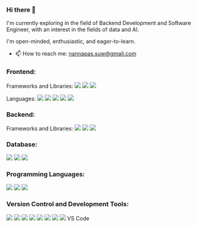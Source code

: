 ### Hi there 👋

I'm currently exploring in the field of Backend Development and Software Engineer, with an interest in the fields of data and AI.

I'm open-minded, enthusiastic, and eager-to-learn.

- 📫 How to reach me: nannapas.suw@gmail.com

### Frontend:
<p>
  Frameworks and Libraries:
  <img src="https://img.shields.io/badge/React-61DAFB?logo=react&logoColor=white&style=flat" />
  <img src="https://img.shields.io/badge/Next.js-000000?logo=nextdotjs&logoColor=white&style=flat" />
  <img src="https://img.shields.io/badge/Auth.js-c031e3?logo=auth0&logoColor=white&style=flat" />
</p>

<p>
  Languages: 
  <img src="https://img.shields.io/badge/Javascript-F7DF1E?logo=Javascript&logoColor=white&style=flat" />
  <img src="https://img.shields.io/badge/Typescript-3178C6?logo=typescript&logoColor=white&style=flat" />
  <img src="https://img.shields.io/badge/html5-E34F26?logo=html5&logoColor=white&style=flat" />
  <img src="https://img.shields.io/badge/css-1572B6?logo=css3&logoColor=white&style=flat" />
  <img src="https://img.shields.io/badge/Tailwind CSS-06B6D4?logo=tailwindcss&logoColor=white&style=flat" />
</p>

### Backend:
<p>
  Frameworks and Libraries:
  <img src="https://img.shields.io/badge/Node.js-5FA04E?logo=Node.js&logoColor=white&style=flat" />
  <img src="https://img.shields.io/badge/Express-000000?logo=Express&logoColor=white&style=flat" />
  <img src="https://img.shields.io/badge/Zod-3E67B1?logo=Zod&logoColor=white&style=flat" />
</p>

### Database:
<p>
  <img src="https://img.shields.io/badge/PostgreSQL-4169E1?logo=postgresql&logoColor=white&style=flat" />
  <img src="https://img.shields.io/badge/Drizzle-C5F74F?logo=drizzle&logoColor=white&style=flat" />
  <img src="https://img.shields.io/badge/MongoDB-47A248?logo=mongodb&logoColor=white&style=flat" />
</p>

### Programming Languages:
<p>
  <img src="https://img.shields.io/badge/Java-f89b24?logo=mocha&logoColor=white&style=flat" />
  <img src="https://img.shields.io/badge/Python-3776AB?logo=python&logoColor=white&style=flat" />
  <img src="https://img.shields.io/badge/Kotlin-7F52FF?logo=kotlin&logoColor=white&style=flat" />
</p>

### Version Control and Development Tools:
<p>
  <img src="https://img.shields.io/badge/git-F05032?logo=git&logoColor=white&style=flat" />
  <img src="https://img.shields.io/badge/github-181717?logo=github&logoColor=white&style=flat" />
  <img src="https://img.shields.io/badge/Postman-FF6C37?logo=postman&logoColor=white&style=flat" />
  <img src="https://img.shields.io/badge/Grafana-F46800?logo=grafana&logoColor=white&style=flat" />
  <img src="https://img.shields.io/badge/PGadmin-396c94?logo=postgresql&logoColor=white&style=flat" />
  <img src="https://img.shields.io/badge/Android Studio-3DDC84?logo=androidstudio&logoColor=white&style=flat" />
  <img src="https://img.shields.io/badge/Figma-AE4DFF?logo=figma&logoColor=white&style=flat" />
  <img src="https://img.shields.io/badge/Eclipse IDE-2C2255?logo=eclipseide&logoColor=white&style=flat" />
   VS Code
</p>

<!--
**nnpx/nnpx** is a ✨ _special_ ✨ repository because its `README.md` (this file) appears on your GitHub profile.

Here are some ideas to get you started:

- 🔭 I’m currently working on ...
- 🌱 I’m currently learning ...
- 👯 I’m looking to collaborate on ...
- 🤔 I’m looking for help with ...
- 💬 Ask me about ...
- 📫 How to reach me: nannapas.suw@gmail.com
- 😄 Pronouns: ...
- ⚡ Fun fact: ...
-->
